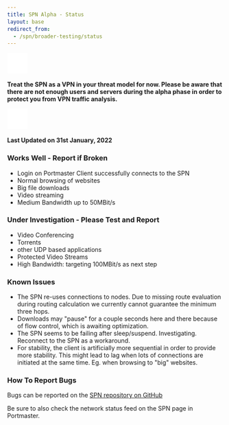 ```yaml
---
title: SPN Alpha - Status
layout: base
redirect_from:
  - /spn/broader-testing/status
---
```


<div class="notification-warning">
  <img src="/assets/img/icons/info.svg">
  <p>
    <b>
      Treat the SPN as a VPN in your threat model for now. Please be aware that there are not enough users and servers during the alpha phase in order to protect you from VPN traffic analysis.
    </b>
  </p>
</div>

<div class="notification-warning">
  <img src="/assets/img/icons/info.svg">
  <p>
    <b>Last Updated on 31st January, 2022</b>
  </p>
</div>

### Works Well - Report if Broken [](https://github.com/safing/spn/issues)

- Login on Portmaster Client successfully connects to the SPN
- Normal browsing of websites
- Big file downloads
- Video streaming
- Medium Bandwidth up to 50MBit/s

### Under Investigation - Please Test and Report [](https://github.com/safing/spn/issues)

- Video Conferencing
- Torrents
- other UDP based applications
- Protected Video Streams
- High Bandwidth: targeting 100MBit/s as next step

### Known Issues

- The SPN re-uses connections to nodes. Due to missing route evaluation during routing calculation we currently cannot guarantee the minimum three hops.
- Downloads may "pause" for a couple seconds here and there because of flow control, which is awaiting optimization.
- The SPN seems to be failing after sleep/suspend. Investigating. Reconnect to the SPN as a workaround.
- For stability, the client is artificially more sequential in order to provide more stability. This might lead to lag when lots of connections are initiated at the same time. Eg. when browsing to "big" websites.

### How To Report Bugs

Bugs can be reported on the [SPN repository on GitHub](https://github.com/safing/spn/issues)

Be sure to also check the network status feed on the SPN page in Portmaster.
